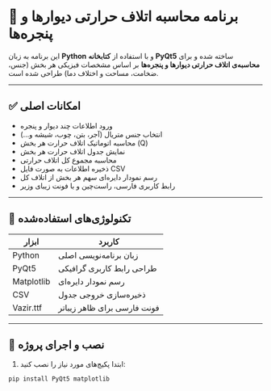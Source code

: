 # 🧱 برنامه محاسبه اتلاف حرارتی دیوارها و پنجره‌ها

این برنامه به زبان **Python** و با استفاده از **کتابخانه PyQt5** ساخته شده و برای **محاسبه‌ی اتلاف حرارتی دیوارها و پنجره‌ها** بر اساس مشخصات فیزیکی هر بخش (جنس، ضخامت، مساحت و اختلاف دما) طراحی شده است.

---

## ✅ امکانات اصلی

- ورود اطلاعات چند دیوار و پنجره
- انتخاب جنس متریال (آجر، بتن، چوب، شیشه و...)
- محاسبه اتوماتیک اتلاف حرارت هر بخش (Q)
- نمایش جدول اتلاف حرارت هر بخش
- محاسبه مجموع کل اتلاف حرارتی
- ذخیره اطلاعات به صورت فایل CSV
- رسم نمودار دایره‌ای سهم هر بخش از اتلاف کل
- رابط کاربری فارسی، راست‌چین و با فونت زیبای وزیر

---

## 🧰 تکنولوژی‌های استفاده‌شده

| ابزار        | کاربرد                             |
|-------------|--------------------------------------|
| Python      | زبان برنامه‌نویسی اصلی              |
| PyQt5       | طراحی رابط کاربری گرافیکی           |
| Matplotlib  | رسم نمودار دایره‌ای                |
| CSV         | ذخیره‌سازی خروجی جدول               |
| Vazir.ttf   | فونت فارسی برای ظاهر زیباتر         |

---

## 🔧 نصب و اجرای پروژه

1. ابتدا پکیج‌های مورد نیاز را نصب کنید:

```bash
pip install PyQt5 matplotlib
